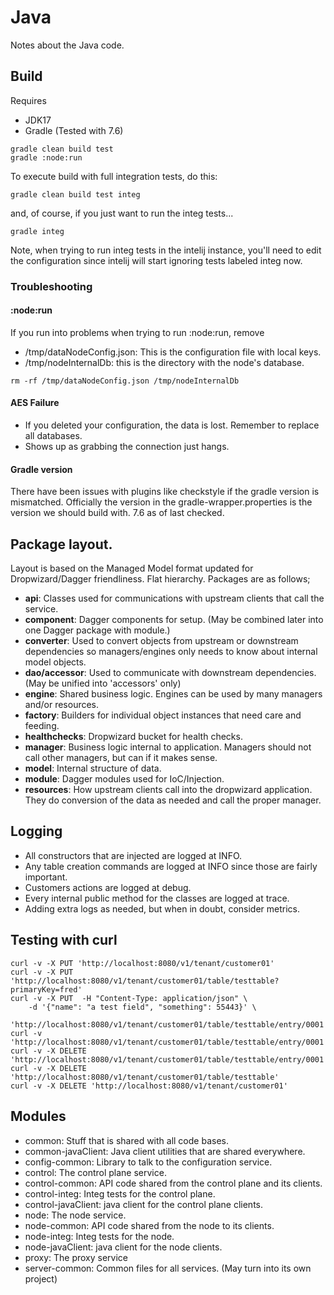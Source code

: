 # Java

Notes about the Java code.

## Build

Requires

* JDK17
* Gradle (Tested with 7.6)

```shell
gradle clean build test
gradle :node:run
```

To execute build with full integration tests, do this:

```shell
gradle clean build test integ
```

and, of course, if you just want to run the integ tests...

```shell
gradle integ
```

Note, when trying to run integ tests in the intelij instance, you'll need to edit
the configuration since intelij will start ignoring tests labeled integ now.

### Troubleshooting

#### :node:run

If you run into problems when trying to run :node:run, remove

* /tmp/dataNodeConfig.json: This is the configuration file with local keys.
* /tmp/nodeInternalDb: this is the directory with the node's database.

```shell
rm -rf /tmp/dataNodeConfig.json /tmp/nodeInternalDb
```

#### AES Failure

* If you deleted your configuration, the data is lost. Remember to replace all
  databases.
* Shows up as grabbing the connection just hangs.

#### Gradle version

There have been issues with plugins like checkstyle if the gradle version
is mismatched. Officially the version in the gradle-wrapper.properties
is the version we should build with. 7.6 as of last checked.

## Package layout.

Layout is based on the Managed Model format updated for Dropwizard/Dagger
friendliness. Flat hierarchy. Packages are as follows;

* **api**: Classes used for communications with upstream clients that call the
  service.
* **component**: Dagger components for setup. (May be combined later into one
  Dagger package with module.)
* **converter**: Used to convert objects from upstream or downstream
  dependencies so managers/engines only needs to know about internal model
  objects.
* **dao/accessor**: Used to communicate with downstream dependencies. (May be
  unified into 'accessors' only)
* **engine**: Shared business logic. Engines can be used by many managers and/or
  resources.
* **factory**: Builders for individual object instances that need care and
  feeding.
* **healthchecks**: Dropwizard bucket for health checks.
* **manager**: Business logic internal to application. Managers should not call
  other managers, but can if it makes sense.
* **model**: Internal structure of data.
* **module**: Dagger modules used for IoC/Injection.
* **resources**: How upstream clients call into the dropwizard application. They
  do conversion of the data as needed and call the proper manager.

## Logging

* All constructors that are injected are logged at INFO.
* Any table creation commands are logged at INFO since those are fairly
  important.
* Customers actions are logged at debug.
* Every internal public method for the classes are logged at trace.
* Adding extra logs as needed, but when in doubt, consider metrics.

## Testing with curl

```shell
curl -v -X PUT 'http://localhost:8080/v1/tenant/customer01'
curl -v -X PUT 'http://localhost:8080/v1/tenant/customer01/table/testtable?primaryKey=fred'
curl -v -X PUT  -H "Content-Type: application/json" \
    -d '{"name": "a test field", "something": 55443}' \
     'http://localhost:8080/v1/tenant/customer01/table/testtable/entry/0001'
curl -v 'http://localhost:8080/v1/tenant/customer01/table/testtable/entry/0001'
curl -v -X DELETE 'http://localhost:8080/v1/tenant/customer01/table/testtable/entry/0001'
curl -v -X DELETE 'http://localhost:8080/v1/tenant/customer01/table/testtable'
curl -v -X DELETE 'http://localhost:8080/v1/tenant/customer01'
```

## Modules

* common: Stuff that is shared with all code bases.
* common-javaClient: Java client utilities that are shared everywhere.
* config-common: Library to talk to the configuration service.
* control: The control plane service.
* control-common: API code shared from the control plane and its clients.
* control-integ: Integ tests for the control plane.
* control-javaClient: java client for the control plane clients.
* node: The node service.
* node-common: API code shared from the node to its clients.
* node-integ: Integ tests for the node.
* node-javaClient: java client for the node clients.
* proxy: The proxy service
* server-common: Common files for all services. (May turn into its own project)